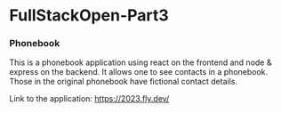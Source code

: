 # FullStackOpen-Part3
### Phonebook 

This is a phonebook application using react on the frontend and node & express on the backend. It allows one to see contacts in a phonebook. Those in the original phonebook have fictional contact details.

Link to the application: https://2023.fly.dev/